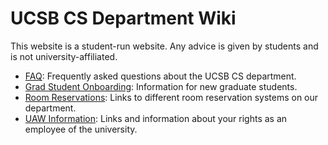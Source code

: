 # UCSB CS Department Wiki

This website is a student-run website. Any advice is given by students and is not university-affiliated.

- [FAQ](faq.md): Frequently asked questions about the UCSB CS department.
- [Grad Student Onboarding](grad_onboarding.md): Information for new graduate students.
- [Room Reservations](reservations.md): Links to different room reservation systems on our department.
- [UAW Information](ase.md): Links and information about your rights as an employee of the university.